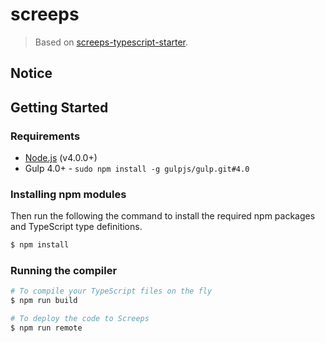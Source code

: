 # screeps

> Based on [screeps-typescript-starter](https://github.com/screepers/screeps-typescript-starter).

## Notice

## Getting Started

### Requirements

* [Node.js](https://nodejs.org/en/) (v4.0.0+)
* Gulp 4.0+ - `sudo npm install -g gulpjs/gulp.git#4.0`

### Installing npm modules

Then run the following the command to install the required npm packages and TypeScript type definitions.

```bash
$ npm install
```

### Running the compiler

```bash
# To compile your TypeScript files on the fly
$ npm run build

# To deploy the code to Screeps
$ npm run remote
```
